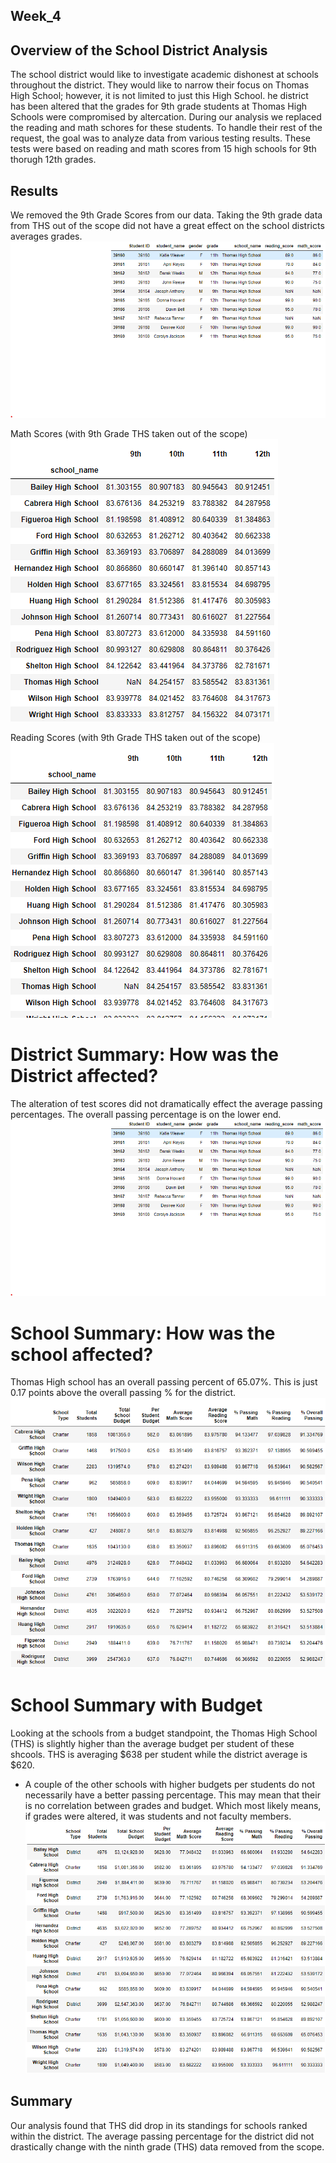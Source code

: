## Week_4

## Overview of the School District Analysis
The school district would like to investigate academic dishonest at schools throughout the district. They would like to narrow their focus on Thomas High School; however, it is not limited to just this High School. he district has been altered that the grades for 9th grade students at Thomas High Schools were compromised by altercation. During our analysis we replaced the reading and math schores for these students. To handle their rest of the request, the goal was to analyze data from various testing results. These tests were based on reading and math scores from 15 high schools for 9th thorugh 12th grades.  

## Results

We removed the 9th Grade Scores from our data. Taking the 9th grade data from THS out of the scope did not have a great effect on the school districts averages grades. ![Image 1 ](https://github.com/LindsayTeeters/Week_4/blob/main/Resources/Deliverable%201-%20LOC%20replace%20ninth%20graders%20grade%20with%20NaN.png)

Math Scores (with 9th Grade THS taken out of the scope)
![Math Scores](https://github.com/LindsayTeeters/Week_4/blob/main/Resources/Math%20Scores.png)

Reading Scores (with 9th Grade THS taken out of the scope)
![Reading Scores](https://github.com/LindsayTeeters/Week_4/blob/main/Resources/Reading%20Scores.png)

# District Summary: How was the District affected?
The alteration of test scores did not dramatically effect the average passing percentages. The overall passing percentage is on the lower end.
![District Summary](https://github.com/LindsayTeeters/Week_4/blob/main/Resources/Deliverable%201-%20LOC%20replace%20ninth%20graders%20grade%20with%20NaN.png)

# School Summary: How was the school affected?
Thomas High school has an overall passing percent of 65.07%. This is just 0.17 points above the overall passing % for the district. 
![School Summary](https://github.com/LindsayTeeters/Week_4/blob/main/Resources/School%20Summary.png)


# School Summary with Budget

Looking at the schools from a budget standpoint, the Thomas High School (THS) is slightly higher than the average budget per student of these shcools. THS is averaging $638 per student while the district average is $620.
  - A couple of the other schools with higher budgets per students do not necessarily have a better passing percentage. This may mean that their is no correlation between grades and budget. Which most likely means, if grades were altered, it was students and not faculty members. 
![Budget](https://github.com/LindsayTeeters/Week_4/blob/main/Resources/Total%20school%20budget%20and%20per%20student%20budget%20no%20code.png)
  
## Summary
Our analysis found that THS did drop in its standings for schools ranked within the district. The average passing percentage for the district did not drastically change with the ninth grade (THS) data removed from the scope. 

